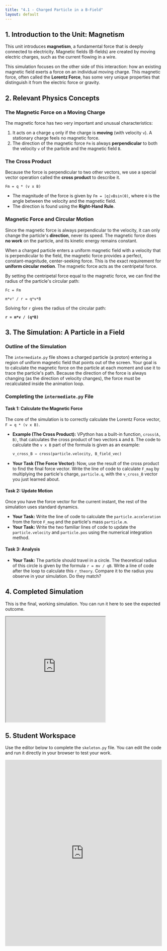 ```yaml
---
title: "4.1 - Charged Particle in a B-Field"
layout: default
---
```



## 1. Introduction to the Unit: Magnetism

This unit introduces **magnetism**, a fundamental force that is deeply connected to electricity. Magnetic fields (B-fields) are created by moving electric charges, such as the current flowing in a wire. 

This simulation focuses on the other side of this interaction: how an existing magnetic field exerts a force on an individual moving charge. This magnetic force, often called the **Lorentz Force**, has some very unique properties that distinguish it from the electric force or gravity.

## 2. Relevant Physics Concepts

### The Magnetic Force on a Moving Charge

The magnetic force has two very important and unusual characteristics:
1.  It acts on a charge `q` only if the charge is **moving** (with velocity `v`). A stationary charge feels no magnetic force.
2.  The direction of the magnetic force `Fm` is always **perpendicular** to both the velocity `v` of the particle and the magnetic field `B`.

### The Cross Product

Because the force is perpendicular to two other vectors, we use a special vector operation called the **cross product** to describe it.

`Fm = q * (v x B)`

-   The magnitude of the force is given by `Fm = |q|vBsin(θ)`, where `θ` is the angle between the velocity and the magnetic field.
-   The direction is found using the **Right-Hand Rule**.

### Magnetic Force and Circular Motion

Since the magnetic force is always perpendicular to the velocity, it can only change the particle's **direction**, never its speed. The magnetic force does **no work** on the particle, and its kinetic energy remains constant.

When a charged particle enters a uniform magnetic field with a velocity that is perpendicular to the field, the magnetic force provides a perfect, constant-magnitude, center-seeking force. This is the exact requirement for **uniform circular motion**. The magnetic force acts as the centripetal force.

By setting the centripetal force equal to the magnetic force, we can find the radius of the particle's circular path:

`Fc = Fm`

`m*v² / r = q*v*B`

Solving for `r` gives the radius of the circular path:

**`r = m*v / (q*B)`**

## 3. The Simulation: A Particle in a Field

### Outline of the Simulation

The `intermediate.py` file shows a charged particle (a proton) entering a region of uniform magnetic field that points out of the screen. Your goal is to calculate the magnetic force on the particle at each moment and use it to trace the particle's path. Because the direction of the force is always changing (as the direction of velocity changes), the force must be recalculated inside the animation loop.

### Completing the `intermediate.py` File

#### **Task 1: Calculate the Magnetic Force**

The core of the simulation is to correctly calculate the Lorentz Force vector, `F = q * (v x B)`.

- **Example (The Cross Product):** VPython has a built-in function, `cross(A, B)`, that calculates the cross product of two vectors `A` and `B`. The code to calculate the `v x B` part of the formula is given as an example:
  ```python
  v_cross_B = cross(particle.velocity, B_field_vec)
  ```

- **Your Task (The Force Vector):** Now, use the result of the cross product to find the final force vector. Write the line of code to calculate `F_mag` by multiplying the particle's charge, `particle.q`, with the `v_cross_B` vector you just learned about.

#### **Task 2: Update Motion**

Once you have the force vector for the current instant, the rest of the simulation uses standard dynamics.

- **Your Task:** Write the line of code to calculate the `particle.acceleration` from the force `F_mag` and the particle's mass `particle.m`.
- **Your Task:** Write the two familiar lines of code to update the `particle.velocity` and `particle.pos` using the numerical integration method.

#### **Task 3: Analysis**

- **Your Task:** The particle should travel in a circle. The theoretical radius of this circle is given by the formula `r = mv / qB`. Write a line of code after the loop to calculate this `r_theory`. Compare it to the radius you observe in your simulation. Do they match?

## 4. Completed Simulation

This is the final, working simulation. You can run it here to see the expected outcome.

<iframe src="https://glowscript.org/#/user/cglenz/folder/APSimulations-2/program/4.1-complete.py" width="320" height="340"></iframe>

## 5. Student Workspace

Use the editor below to complete the `skeleton.py` file. You can edit the code and run it directly in your browser to test your work.

<iframe src="https://trinket.io/embed/glowscript/8b19e5abb96c" width="100%" height="600" frameborder="0" marginwidth="0" marginheight="0" allowfullscreen></iframe>